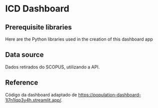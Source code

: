 # ICD Dashboard

## Prerequisite libraries
Here are the Python libraries used in the creation of this dashboard app

## Data source
Dados retirados do SCOPUS, utilizando a API.

## Reference
Código da dashboard adaptado de https://population-dashboard-1l7n1lqp3y4h.streamlit.app/.

